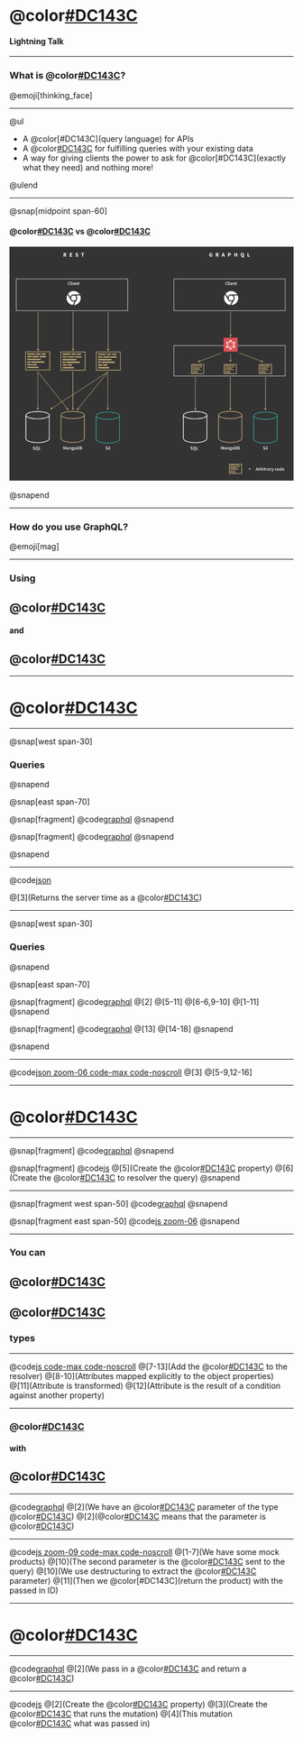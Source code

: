 # @color[#DC143C](GraphQL)
#### Lightning Talk

---

### What is @color[#DC143C](GraphQL)?

@emoji[thinking_face]

---

@ul

- A @color[#DC143C](query language) for APIs
- A @color[#DC143C](runtime) for fulfilling queries with your existing data
- A way for giving clients the power to ask for @color[#DC143C](exactly what they need) and nothing more!

@ulend

---

@snap[midpoint span-60]

#### @color[#DC143C](REST) vs @color[#DC143C](GraphQL)

![REST and GraphQL](assets/images/rest_and_graphql_side_by_side.png)

@snapend

---

### How do you use GraphQL?

@emoji[mag]

---

### Using
## @color[#DC143C](resolvers)
#### and
## @color[#DC143C](schemas)

---

# @color[#DC143C](Schemas)

---

@snap[west span-30]

### Queries

@snapend

@snap[east span-70]

@snap[fragment]
@code[graphql](assets/code/simple-schema.graphql)
@snapend

@snap[fragment]
@code[graphql](assets/code/simple-schema-request.graphql)
@snapend

@snapend

---

@code[json](assets/code/simple-schema-response.json)

@[3](Returns the server time as a @color[#DC143C](string))

---

@snap[west span-30]

### Queries

@snapend

@snap[east span-70]

@snap[fragment]
@code[graphql](assets/code/complex-schema.graphql)
@[2]
@[5-11]
@[6-6,9-10]
@[1-11]
@snapend

@snap[fragment]
@code[graphql](assets/code/complex-schema-request.graphql)
@[13]
@[14-18]
@snapend

@snapend

---

@code[json zoom-06 code-max code-noscroll](assets/code/complex-schema-response.json)
@[3]
@[5-9,12-16]

---

# @color[#DC143C](Resolvers)

---

@snap[fragment]
@code[graphql](assets/code/simple-schema.graphql)
@snapend

@snap[fragment]
@code[js](assets/code/simple-resolver.js)
@[5](Create the @color[#DC143C](Query) property)
@[6](Create the @color[#DC143C](function) to resolver the query)
@snapend

---

@snap[fragment west span-50]
@code[graphql](assets/code/complex-schema.graphql)
@snapend

@snap[fragment east span-50]
@code[js zoom-06](assets/code/complex-resolver.js)
@snapend

---

### You can
## @color[#DC143C](EXPLICITLY)
## @color[#DC143C](DEFINE)
### types

---

@code[js code-max code-noscroll](assets/code/complex-resolver-define-type.js)
@[7-13](Add the @color[#DC143C](type) to the resolver)
@[8-10](Attributes mapped explicitly to the object properties)
@[11](Attribute is transformed)
@[12](Attribute is the result of a condition against another property)

---

### @color[#DC143C](Queries)
#### with
## @color[#DC143C](PARAMETERS)

---

@code[graphql](assets/code/query-with-parameter.graphql)
@[2](We have an @color[#DC143C](id) parameter of the type @color[#DC143C](ID))
@[2](@color[#DC143C](ID!) means that the parameter is @color[#DC143C](required))

---

@code[js zoom-09 code-max code-noscroll](assets/code/resolver-with-parameter.js)
@[1-7](We have some mock products)
@[10](The second parameter is the @color[#DC143C](parameters) sent to the query)
@[10](We use destructuring to extract the @color[#DC143C](id) parameter)
@[11](Then we @color[#DC143C](return the product) with the passed in ID)

---

# @color[#DC143C](Mutations)

---

@code[graphql](assets/code/simple-mutation-schema.graphql)
@[2](We pass in a  @color[#DC143C](String) and return a  @color[#DC143C](String))

---

@code[js](assets/code/simple-mutation-resolver.js)
@[2](Create the @color[#DC143C](Mutation) property)
@[3](Create the @color[#DC143C](function) that runs the mutation)
@[4](This mutation @color[#DC143C](echos) what was passed in)
